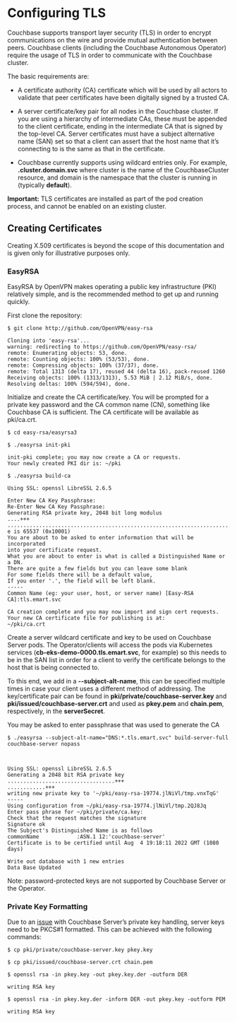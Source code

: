 # Configuring TLS
Couchbase supports transport layer security (TLS) in order to encrypt communications on the wire and provide mutual authentication between peers. Couchbase clients (including the Couchbase Autonomous Operator) require the usage of TLS in order to communicate with the Couchbase cluster.

The basic requirements are:

* A certificate authority (CA) certificate which will be used by all actors to validate that peer certificates have been digitally signed by a trusted CA.

* A server certificate/key pair for all nodes in the Couchbase cluster. If you are using a hierarchy of intermediate CAs, these must be appended to the client certificate, ending in the intermediate CA that is signed by the top-level CA. Server certificates must have a subject alternative name (SAN) set so that a client can assert that the host name that it’s connecting to is the same as that in the certificate.

* Couchbase currently supports using wildcard entries only. For example,   **.cluster.domain.svc** where cluster is the name of the CouchbaseCluster resource, and domain is the namespace that the cluster is running in (typically **default**).

**Important:** TLS certificates are installed as part of the pod creation process, and cannot be enabled on an existing cluster.

## Creating Certificates
Creating X.509 certificates is beyond the scope of this documentation and is given only for illustrative purposes only.

### EasyRSA
EasyRSA by OpenVPN makes operating a public key infrastructure (PKI) relatively simple, and is the recommended method to get up and running quickly.

First clone the repository:

```
$ git clone http://github.com/OpenVPN/easy-rsa

Cloning into 'easy-rsa'...
warning: redirecting to https://github.com/OpenVPN/easy-rsa/
remote: Enumerating objects: 53, done.
remote: Counting objects: 100% (53/53), done.
remote: Compressing objects: 100% (37/37), done.
remote: Total 1313 (delta 17), reused 44 (delta 16), pack-reused 1260
Receiving objects: 100% (1313/1313), 5.53 MiB | 2.12 MiB/s, done.
Resolving deltas: 100% (594/594), done.
```

Initialize and create the CA certificate/key. You will be prompted for a private key password and the CA common name (CN), something like Couchbase CA is sufficient. The CA certificate will be available as pki/ca.crt.

```
$ cd easy-rsa/easyrsa3
```
```
$ ./easyrsa init-pki

init-pki complete; you may now create a CA or requests.
Your newly created PKI dir is: ~/pki
```

```
$ ./easyrsa build-ca

Using SSL: openssl LibreSSL 2.6.5

Enter New CA Key Passphrase:
Re-Enter New CA Key Passphrase:
Generating RSA private key, 2048 bit long modulus
....+++
..........................................................................................+++
e is 65537 (0x10001)
You are about to be asked to enter information that will be incorporated
into your certificate request.
What you are about to enter is what is called a Distinguished Name or a DN.
There are quite a few fields but you can leave some blank
For some fields there will be a default value,
If you enter '.', the field will be left blank.
-----
Common Name (eg: your user, host, or server name) [Easy-RSA CA]:tls.emart.svc

CA creation complete and you may now import and sign cert requests.
Your new CA certificate file for publishing is at:
~/pki/ca.crt
```

Create a server wildcard certificate and key to be used on Couchbase Server pods. The Operator/clients will access the pods via Kubernetes services (**cb-eks-demo-0000.tls.emart.svc**, for example) so this needs to be in the SAN list in order for a client to verify the certificate belongs to the host that is being connected to.

To this end, we add in a **--subject-alt-name**, this can be specified multiple times in case your client uses a different method of addressing. The key/certificate pair can be found in **pki/private/couchbase-server.key** and **pki/issued/couchbase-server.crt** and used as **pkey.pem** and **chain.pem**, respectively, in the **serverSecret**.

You may be asked to enter passphrase that was used to generate the CA

```
$ ./easyrsa --subject-alt-name="DNS:*.tls.emart.svc" build-server-full couchbase-server nopass



Using SSL: openssl LibreSSL 2.6.5
Generating a 2048 bit RSA private key
..................................+++
............+++
writing new private key to '~/pki/easy-rsa-19774.jlNiVl/tmp.vnxTqG'
-----
Using configuration from ~/pki/easy-rsa-19774.jlNiVl/tmp.2QJ8Jq
Enter pass phrase for ~/pki/private/ca.key:
Check that the request matches the signature
Signature ok
The Subject's Distinguished Name is as follows
commonName            :ASN.1 12:'couchbase-server'
Certificate is to be certified until Aug  4 19:18:11 2022 GMT (1080 days)

Write out database with 1 new entries
Data Base Updated
```

Note: password-protected keys are not supported by Couchbase Server or the Operator.


### Private Key Formatting
Due to an [issue](https://issues.couchbase.com/browse/MB-24404) with Couchbase Server’s private key handling, server keys need to be PKCS#1 formatted. This can be achieved with the following commands:

```
$ cp pki/private/couchbase-server.key pkey.key
```
```
$ cp pki/issued/couchbase-server.crt chain.pem
```
```
$ openssl rsa -in pkey.key -out pkey.key.der -outform DER

writing RSA key
```
```
$ openssl rsa -in pkey.key.der -inform DER -out pkey.key -outform PEM

writing RSA key
```
